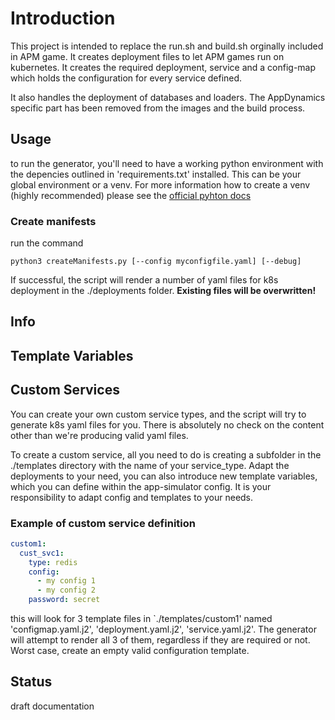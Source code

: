 # Introduction

This project is intended to replace the run.sh and build.sh orginally included in APM game. It creates deployment files to let APM games run on kubernetes. It creates the required deployment, service and a config-map which holds the configuration for every service defined.

It also handles the deployment of databases and loaders. The AppDynamics specific part has been removed from the images and the build process.

## Usage
to run the generator, you'll need to have a working python environment with the depencies outlined in 'requirements.txt' installed. This can be your global environment or a venv. For more information how to create a venv (highly recommended) please see the [official pyhton docs](https://docs.python.org/3/library/venv.html)

### Create manifests
run the command
```shell
python3 createManifests.py [--config myconfigfile.yaml] [--debug]
```

If successful, the script will render a number of yaml files for k8s deployment in the ./deployments folder.
**Existing files will be overwritten!**

## Info

## Template Variables

## Custom Services
You can create your own custom service types, and the script will try to generate k8s yaml files for you. There is absolutely no check on the content other than we're producing valid yaml files.

To create a custom service, all you need to do is creating a subfolder in the ./templates directory with the name of your service_type.
Adapt the deployments to your need, you can also introduce new template variables, which you can define within the app-simulator config. It is your responsibility to adapt config and templates to your needs.

### Example of custom service definition

```yaml
custom1:
  cust_svc1:
    type: redis
    config:
      - my config 1
      - my config 2
    password: secret
```

this will look for 3 template files in `./templates/custom1' named 'configmap.yaml.j2', 'deployment.yaml.j2', 'service.yaml.j2'. The generator will attempt to render all 3 of them, regardless if they are required or not. Worst case, create an empty valid configuration template.

## Status
draft documentation